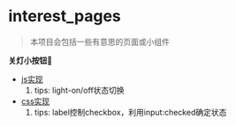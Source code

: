 # interest_pages

> 本项目会包括一些有意思的页面或小组件

**关灯小按钮**🔘

- [js实现](https://si3ver.github.io/interest_pages/lightButton-js/index.html)
    1. tips: light-on/off状态切换
- [css实现](https://si3ver.github.io/interest_pages/lightButton-css/index.html)
    1. tips: label控制checkbox，利用input:checked确定状态
